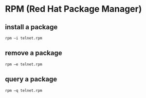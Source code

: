 # RPM (Red Hat Package Manager)
## install a package
`rpm –i telnet.rpm`
## remove a package
`rpm –e telnet.rpm`
## query a package
`rpm –q telnet.rpm`